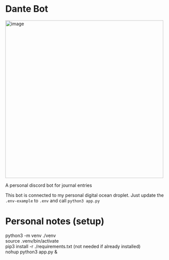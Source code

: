 # Dante Bot
<img width="493" alt="image" src="https://github.com/kyle1373/dante-bot/assets/59634395/e5f32064-33d6-4f99-afe8-5bf15e754582">

A personal discord bot for journal entries

This bot is connected to my personal digital ocean droplet. Just update the `.env-example` to `.env` and call `python3 app.py`

# Personal notes (setup)

python3 -m venv ./venv  
source .venv/bin/activate  
pip3 install -r ./requirements.txt (not needed if already installed)  
nohup python3 app.py &  
